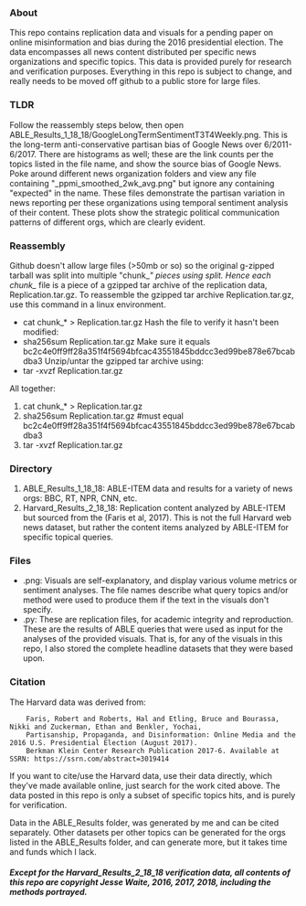 ### About
This repo contains replication data and visuals for a pending paper on online misinformation and bias during the 2016 presidential election. The data encompasses all news content distributed per specific news organizations and specific topics. This data is provided purely for research and verification purposes. Everything in this repo is subject to change, and really needs to be moved off github to a public store for large files.

### TLDR
Follow the reassembly steps below, then open ABLE_Results_1_18_18/GoogleLongTermSentimentT3T4Weekly.png. This is the long-term anti-conservative partisan bias of Google News over 6/2011-6/2017. There are histograms as well; these are the link counts per the topics listed in the file name, and show the source bias of Google News.
Poke around different news organization folders and view any file containing "_ppmi_smoothed_2wk_avg.png" but ignore any containing "expected" in the name. These files demonstrate the partisan variation in news reporting per these organizations using temporal sentiment analysis of their content. These plots show the strategic political communication patterns of different orgs, which are clearly evident.

### Reassembly
Github doesn't allow large files (>50mb or so) so the original g-zipped tarball was split into multiple "chunk_*" pieces using split. Hence each chunk_* file is a piece of a gzipped tar archive of the replication data, Replication.tar.gz.
To reassemble the gzipped tar archive Replication.tar.gz, use this command in a linux environment.
* cat chunk_* > Replication.tar.gz
Hash the file to verify it hasn't been modified:
* sha256sum Replication.tar.gz
Make sure it equals bc2c4e0ff9ff28a351f4f5694bfcac43551845bddcc3ed99be878e67bcabdba3
Unzip/untar the gzipped tar archive using:
* tar -xvzf Replication.tar.gz

All together:
1. cat chunk_* > Replication.tar.gz
2. sha256sum Replication.tar.gz  #must equal bc2c4e0ff9ff28a351f4f5694bfcac43551845bddcc3ed99be878e67bcabdba3
3. tar -xvzf Replication.tar.gz

### Directory
1. ABLE_Results_1_18_18: ABLE-ITEM data and results for a variety of news orgs: BBC, RT, NPR, CNN, etc.
2. Harvard_Results_2_18_18: Replication content analyzed by ABLE-ITEM but sourced from the (Faris et al, 2017). This is not the full Harvard web news dataset, but rather the content items analyzed by ABLE-ITEM for specific topical queries.

### Files
* .png: Visuals are self-explanatory, and display various volume metrics or sentiment analyses. The file names describe what query topics and/or method were used to produce them if the text in the visuals don't specify.
* .py: These are replication files, for academic integrity and reproduction. These are the results of ABLE queries that were used as input for the analyses of the provided visuals. That is, for any of the visuals in this repo, I also stored the complete headline datasets that they were based upon.

### Citation
The Harvard data was derived from:
	
		Faris, Robert and Roberts, Hal and Etling, Bruce and Bourassa, Nikki and Zuckerman, Ethan and Benkler, Yochai, 
		Partisanship, Propaganda, and Disinformation: Online Media and the 2016 U.S. Presidential Election (August 2017).
		Berkman Klein Center Research Publication 2017-6. Available at SSRN: https://ssrn.com/abstract=3019414 

If you want to cite/use the Harvard data, use their data directly, which they've made available online, just search for the work cited above. The data posted in this repo is only a subset of specific topics hits, and is purely for verification.

Data in the ABLE_Results folder, was generated by me and can be cited separately. Other datasets per other topics can be generated for the orgs listed in the ABLE_Results folder, and can generate more, but it takes time and funds which I lack.

##### Except for the Harvard_Results_2_18_18 verification data, all contents of this repo are copyright Jesse Waite, 2016, 2017, 2018, including the methods portrayed.
